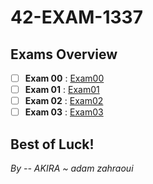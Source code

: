 # 42-EXAM-1337

## Exams Overview

- [ ] **Exam 00**  : [Exam00](./EXAM-42-1337/exam00/)
- [ ] **Exam 01**  : [Exam01](./EXAM-42-1337/exam01/)
- [ ] **Exam 02**  : [Exam02](./EXAM-42-1337/exam02/)
- [ ] **Exam 03**  : [Exam03](./EXAM-42-1337/exam03/)

## Best of Luck!

*By -- AKIRA ~ adam zahraoui*

